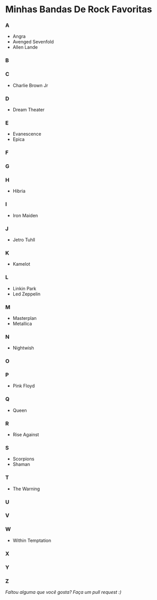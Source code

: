 # Minhas Bandas De Rock Favoritas
### A
- Angra
- Avenged Sevenfold
- Allen Lande
### B
### C
- Charlie Brown Jr
### D
- Dream Theater
### E
- Evanescence
- Epica
### F
### G
### H
- Hibria
### I
- Iron Maiden
### J
- Jetro Tuhll
### K
- Kamelot
### L
- Linkin Park
- Led Zeppelin
### M
- Masterplan
- Metallica
### N
- Nightwish
### O
### P
- Pink Floyd
### Q
- Queen
### R
- Rise Against
### S
- Scorpions
- Shaman
### T
- The Warning
### U
### V
### W
- Within Temptation
### X
### Y
### Z

*Faltou alguma que você gosta? Faça um pull request :)*
